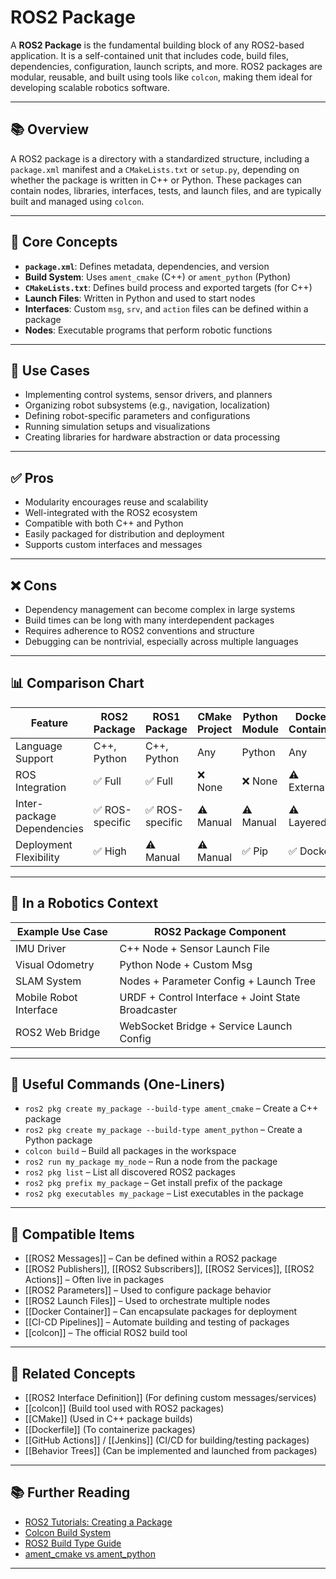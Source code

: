 # ROS2 Package

A **ROS2 Package** is the fundamental building block of any ROS2-based application. It is a self-contained unit that includes code, build files, dependencies, configuration, launch scripts, and more. ROS2 packages are modular, reusable, and built using tools like `colcon`, making them ideal for developing scalable robotics software.

---

## 📚 Overview

A ROS2 package is a directory with a standardized structure, including a `package.xml` manifest and a `CMakeLists.txt` or `setup.py`, depending on whether the package is written in C++ or Python. These packages can contain nodes, libraries, interfaces, tests, and launch files, and are typically built and managed using `colcon`.

---

## 🧠 Core Concepts

- **`package.xml`**: Defines metadata, dependencies, and version
- **Build System**: Uses `ament_cmake` (C++) or `ament_python` (Python)
- **`CMakeLists.txt`**: Defines build process and exported targets (for C++)
- **Launch Files**: Written in Python and used to start nodes
- **Interfaces**: Custom `msg`, `srv`, and `action` files can be defined within a package
- **Nodes**: Executable programs that perform robotic functions

---

## 🧰 Use Cases

- Implementing control systems, sensor drivers, and planners
- Organizing robot subsystems (e.g., navigation, localization)
- Defining robot-specific parameters and configurations
- Running simulation setups and visualizations
- Creating libraries for hardware abstraction or data processing

---

## ✅ Pros

- Modularity encourages reuse and scalability
- Well-integrated with the ROS2 ecosystem
- Compatible with both C++ and Python
- Easily packaged for distribution and deployment
- Supports custom interfaces and messages

---

## ❌ Cons

- Dependency management can become complex in large systems
- Build times can be long with many interdependent packages
- Requires adherence to ROS2 conventions and structure
- Debugging can be nontrivial, especially across multiple languages

---

## 📊 Comparison Chart

| Feature                  | ROS2 Package     | ROS1 Package     | CMake Project     | Python Module     | Docker Container    |
|--------------------------|------------------|------------------|-------------------|-------------------|---------------------|
| Language Support         | C++, Python       | C++, Python       | Any               | Python            | Any                 |
| ROS Integration          | ✅ Full           | ✅ Full           | ❌ None           | ❌ None           | ⚠️ External         |
| Inter-package Dependencies | ✅ ROS-specific  | ✅ ROS-specific   | ⚠️ Manual         | ⚠️ Manual         | ⚠️ Layered           |
| Deployment Flexibility   | ✅ High            | ⚠️ Manual         | ⚠️ Manual         | ✅ Pip            | ✅ Docker            |

---

## 🤖 In a Robotics Context

| Example Use Case                   | ROS2 Package Component                          |
|-----------------------------------|--------------------------------------------------|
| IMU Driver                        | C++ Node + Sensor Launch File                    |
| Visual Odometry                   | Python Node + Custom Msg                        |
| SLAM System                       | Nodes + Parameter Config + Launch Tree          |
| Mobile Robot Interface            | URDF + Control Interface + Joint State Broadcaster |
| ROS2 Web Bridge                   | WebSocket Bridge + Service Launch Config         |

---

## 🔧 Useful Commands (One-Liners)

- `ros2 pkg create my_package --build-type ament_cmake` – Create a C++ package  
- `ros2 pkg create my_package --build-type ament_python` – Create a Python package  
- `colcon build` – Build all packages in the workspace  
- `ros2 run my_package my_node` – Run a node from the package  
- `ros2 pkg list` – List all discovered ROS2 packages  
- `ros2 pkg prefix my_package` – Get install prefix of the package  
- `ros2 pkg executables my_package` – List executables in the package  

---

## 🔧 Compatible Items

- [[ROS2 Messages]] – Can be defined within a ROS2 package
- [[ROS2 Publishers]], [[ROS2 Subscribers]], [[ROS2 Services]], [[ROS2 Actions]] – Often live in packages
- [[ROS2 Parameters]] – Used to configure package behavior
- [[ROS2 Launch Files]] – Used to orchestrate multiple nodes
- [[Docker Container]] – Can encapsulate packages for deployment
- [[CI-CD Pipelines]] – Automate building and testing of packages
- [[colcon]] – The official ROS2 build tool

---

## 🔗 Related Concepts

- [[ROS2 Interface Definition]] (For defining custom messages/services)
- [[colcon]] (Build tool used with ROS2 packages)
- [[CMake]] (Used in C++ package builds)
- [[Dockerfile]] (To containerize packages)
- [[GitHub Actions]] / [[Jenkins]] (CI/CD for building/testing packages)
- [[Behavior Trees]] (Can be implemented and launched from packages)

---

## 📚 Further Reading

- [ROS2 Tutorials: Creating a Package](https://docs.ros.org/en/rolling/Tutorials/Beginner-Client-Libraries/Creating-A-Workspace/Creating-A-Package.html)
- [Colcon Build System](https://colcon.readthedocs.io/en/released/)
- [ROS2 Build Type Guide](https://docs.ros.org/en/rolling/How-To-Guides/Ament-CMake-Documentation.html)
- [ament_cmake vs ament_python](https://docs.ros.org/en/rolling/How-To-Guides/Ament-CMake-Documentation.html#ament-python)

---
